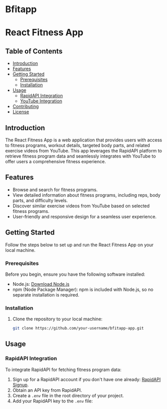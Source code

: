 # Bfitapp

# React Fitness App

## Table of Contents
- [Introduction](#introduction)
- [Features](#features)
- [Getting Started](#getting-started)
  - [Prerequisites](#prerequisites)
  - [Installation](#installation)
- [Usage](#usage)
  - [RapidAPI Integration](#rapidapi-integration)
  - [YouTube Integration](#youtube-integration)
- [Contributing](#contributing)
- [License](#license)

## Introduction

The React Fitness App is a web application that provides users with access to fitness programs, workout details, targeted body parts, and related exercise videos from YouTube. This app leverages the RapidAPI platform to retrieve fitness program data and seamlessly integrates with YouTube to offer users a comprehensive fitness experience.

## Features

- Browse and search for fitness programs.
- View detailed information about fitness programs, including reps, body parts, and difficulty levels.
- Discover similar exercise videos from YouTube based on selected fitness programs.
- User-friendly and responsive design for a seamless user experience.

## Getting Started

Follow the steps below to set up and run the React Fitness App on your local machine.

### Prerequisites

Before you begin, ensure you have the following software installed:

- Node.js: [Download Node.js](https://nodejs.org/)
- npm (Node Package Manager): npm is included with Node.js, so no separate installation is required.

### Installation

1. Clone the repository to your local machine:

   ```bash
   git clone https://github.com/your-username/bfitapp-app.git

## Usage

### RapidAPI Integration

To integrate RapidAPI for fetching fitness program data:

1. Sign up for a RapidAPI account if you don't have one already: [RapidAPI Signup](https://rapidapi.com/signup).
2. Obtain an API key from RapidAPI.
3. Create a `.env` file in the root directory of your project.
4. Add your RapidAPI key to the `.env` file:
